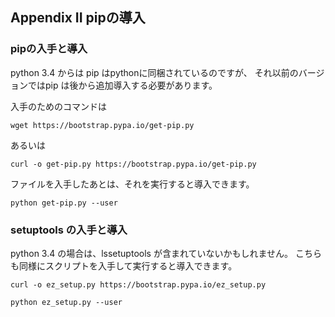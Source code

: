 
## Appendix II pipの導入

### pipの入手と導入
python 3.4  からは pip はpythonに同梱されているのですが、
それ以前のバージョンではpip は後から追加導入する必要があります。

入手のためのコマンドは
```shell script
wget https://bootstrap.pypa.io/get-pip.py
```
あるいは
```shell script
curl -o get-pip.py https://bootstrap.pypa.io/get-pip.py
```

ファイルを入手したあとは、それを実行すると導入できます。

```shell script
python get-pip.py --user
```

### setuptools の入手と導入
python 3.4 の場合は、lssetuptools が含まれていないかもしれません。
こちらも同様にスクリプトを入手して実行すると導入できます。

```shell script
curl -o ez_setup.py https://bootstrap.pypa.io/ez_setup.py 

python ez_setup.py --user
```

